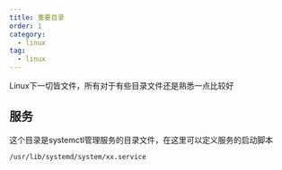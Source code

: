 ```yaml
---
title: 重要目录
order: 1
category:
  - linux
tag:
  - linux
---
```


Linux下一切皆文件，所有对于有些目录文件还是熟悉一点比较好

## 服务

这个目录是systemctl管理服务的目录文件，在这里可以定义服务的启动脚本

`/usr/lib/systemd/system/xx.service`